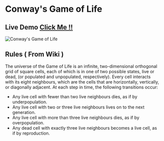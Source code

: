 # Conway's Game of Life

## Live Demo [Click Me !!](https://thenirmalkc.github.io/conway-game-of-life/)

![Conway's Game of Life](screenshots/unmarked-dead-ends-maze.png)

## Rules ( From Wiki )

The universe of the Game of Life is an infinite, two-dimensional orthogonal grid of square cells, each of which is in one of two possible states, live or dead, (or populated and unpopulated, respectively). Every cell interacts with its eight neighbours, which are the cells that are horizontally, vertically, or diagonally adjacent. At each step in time, the following transitions occur:
  - Any live cell with fewer than two live neighbours dies, as if by underpopulation.
  - Any live cell with two or three live neighbours lives on to the next generation.
  - Any live cell with more than three live neighbours dies, as if by overpopulation.
  - Any dead cell with exactly three live neighbours becomes a live cell, as if by reproduction.
